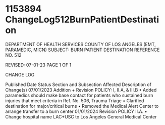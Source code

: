 # 1153894 ChangeLog512BurnPatientDestination

DEPARTMENT OF HEALTH SERVICES 
COUNTY OF LOS ANGELES 
 (EMT, PARAMEDIC, MICN) 
SUBJECT: BURN PATIENT DESTINATION REFERENCE NO. 512 
 
 
 
REVISED: 07-01-23 PAGE 1 OF 1  
 
CHANGE LOG 
 
Published 
Date 
Status Section and 
Subsection Affected 
Description of Change(s) 
07/01/2023 Addition + 
Revision 
POLICY: I, II.A, & III.B 
• Added paramedics should make 
base contact for patients who 
sustained burn injuries that meet 
criteria in Ref. No. 506, Trauma 
Triage 
• Clarified destination for 
major/critical burns 
• Removed the Medical Alert Center 
to arrange transfer to a burn center 
01/01/2024 Revision POLICY II.A. 
• Change hospital name LAC+USC to 
Los Angeles General Medical 
Center
